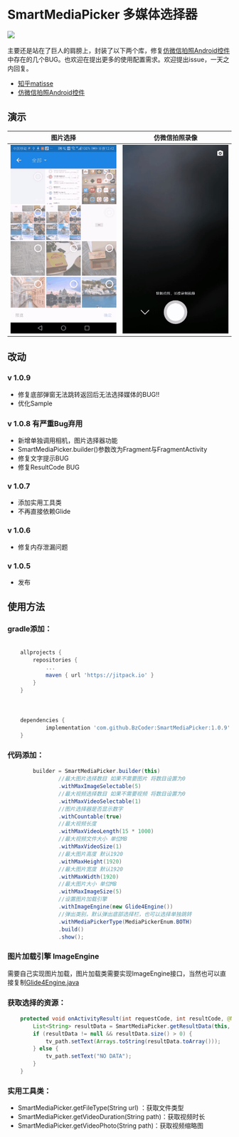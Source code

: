 # SmartMediaPicker 多媒体选择器 
[![](https://jitpack.io/v/BzCoder/SmartMediaPicker.svg)](https://jitpack.io/#BzCoder/SmartMediaPicker)

主要还是站在了巨人的肩膀上，封装了以下两个库，修复[仿微信拍照Android控件](https://github.com/CJT2325/CameraView)中存在的几个BUG。也欢迎在提出更多的使用配置需求。欢迎提出issue，一天之内回复。
- [知乎matisse](https://github.com/zhihu/Matisse)
- [仿微信拍照Android控件](https://github.com/CJT2325/CameraView)
## 演示

| 图片选择                  | 仿微信拍照录像                    | 
|:------------------------------:|:---------------------------------:|
|![](image/20190315005039.gif) | ![](image/20190315005454.gif) |

## 改动
### v 1.0.9
  - 修复底部弹窗无法跳转返回后无法选择媒体的BUG!!
  - 优化Sample
### v 1.0.8 有严重Bug弃用
   - 新增单独调用相机，图片选择器功能
   - SmartMediaPicker.builder()参数改为Fragment与FragmentActivity
   - 修复文字提示BUG
   - 修复ResultCode BUG
### v 1.0.7
   - 添加实用工具类
   - 不再直接依赖Glide
### v 1.0.6
   - 修复内存泄漏问题
### v 1.0.5
   - 发布
## 使用方法
### gradle添加：
```gradle

	allprojects {
		repositories {
			...
			maven { url 'https://jitpack.io' }
		}
	}



	dependencies {
	        implementation 'com.github.BzCoder:SmartMediaPicker:1.0.9'
	}
```
### 代码添加：
```java
        builder = SmartMediaPicker.builder(this)
                //最大图片选择数目 如果不需要图片 将数目设置为0
                .withMaxImageSelectable(5)
                //最大视频选择数目 如果不需要视频 将数目设置为0
                .withMaxVideoSelectable(1)
                //图片选择器是否显示数字
                .withCountable(true)
                //最大视频长度
                .withMaxVideoLength(15 * 1000)
                //最大视频文件大小 单位MB
                .withMaxVideoSize(1)
                //最大图片高度 默认1920
                .withMaxHeight(1920)
                //最大图片宽度 默认1920
                .withMaxWidth(1920)
                //最大图片大小 单位MB
                .withMaxImageSize(5)
                //设置图片加载引擎
                .withImageEngine(new Glide4Engine())
                //弹出类别，默认弹出底部选择栏，也可以选择单独跳转
                .withMediaPickerType(MediaPickerEnum.BOTH)
                .build()
                .show();
```

### 图片加载引擎 ImageEngine
需要自己实现图片加载，图片加载类需要实现ImageEngine接口，当然也可以直接复制[Glide4Engine.java](https://github.com/BzCoder/SmartMediaPicker/blob/master/app/src/main/java/com/bzcoder/mediapicker/Glide4Engine.java)



### 获取选择的资源：
```java
    protected void onActivityResult(int requestCode, int resultCode, @Nullable Intent data) {
        List<String> resultData = SmartMediaPicker.getResultData(this, requestCode, resultCode, data);
        if (resultData != null && resultData.size() > 0) {
            tv_path.setText(Arrays.toString(resultData.toArray()));
        } else {
            tv_path.setText("NO DATA");
        }
    }
```

### 实用工具类：
- SmartMediaPicker.getFileType(String url) ：获取文件类型
- SmartMediaPicker.getVideoDuration(String path)：获取视频时长
- SmartMediaPicker.getVideoPhoto(String path)：获取视频缩略图

